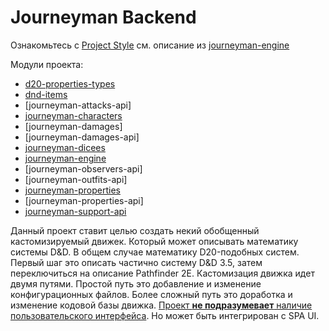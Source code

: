 Journeyman Backend
============================================================

Ознакомьтесь с [Project Style](doc/ref/project_style.md) см. описание
из [journeyman-engine](journeyman-engine/readme.md)

Модули проекта:
- [d20-properties-types](d20-properties-types/readme.md)
- [dnd-items](dnd-items/readme.md)
- [journeyman-attacks-api]
- [journeyman-characters](journeyman-characters/readme.md)
- [journeyman-damages]
- [journeyman-damages-api]
- [journeyman-dicees](journeyman-dicees/readme.md)
- [journeyman-engine](journeyman-engine/readme.md)
- [journeyman-observers-api] <!-- (journeyman-observers-api/readme.md) -->
- [journeyman-outfits-api] <!-- (journeyman-outfits-api/readme.md) -->
- [journeyman-properties](journeyman-properties/readme.md)
- [journeyman-properties-api] <!-- (journeyman-properties-api/readme.md) -->
- [journeyman-support-api](journeyman-support-api/readme.md)

Данный проект ставит целью создать некий обобщенный кастомизируемый движек. Который может описывать
математику системы D&D. В общем случае математику D20-подобных систем. Первый шаг это описать
частично систему D&D 3.5, затем переключиться на описание Pathfinder 2E. Кастомизация движка идет
двумя путями. Простой путь это добавление и изменение конфигурационных файлов. Более сложный путь
это доработка и изменение кодовой базы движка. <ins>Проект **не подразумевает** наличие
пользовательского интерфейса</ins>. Но может быть интегрирован c SPA UI.